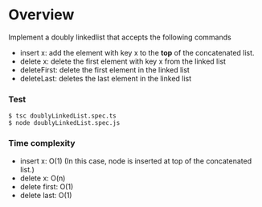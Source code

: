 # Overview

Implement a doubly linkedlist that accepts the following commands

- insert x: add the element with key x to the **top** of the concatenated list.
- delete x: delete the first element with key x from the linked list
- deleteFirst: delete the first element in the linked list
- deleteLast: deletes the last element in the linked list

### Test

```
$ tsc doublyLinkedList.spec.ts
$ node doublyLinkedList.spec.js
```

### Time complexity

- insert x: O(1) (In this case, node is inserted at top of the concatenated list.)
- delete x: O(n)
- delete first: O(1)
- delete last: O(1)
